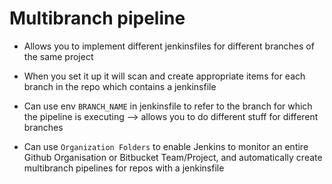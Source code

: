 # Multibranch pipeline

* Allows you to implement different jenkinsfiles for different branches of the same project
* When you set it up it will scan and create appropriate items for each branch in the repo which contains a jenkinsfile

* Can use env `BRANCH_NAME` in jenkinsfile to refer to the branch for which the pipeline is executing --> allows you to do different stuff for different branches

* Can use `Organization Folders` to enable Jenkins to monitor an entire Github Organisation or Bitbucket Team/Project, and automatically create multibranch pipelines for repos with a jenkinsfile
